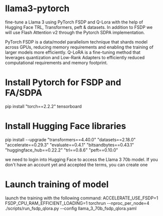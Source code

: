 # llama3-pytorch
fine-tune a Llama 3 using PyTorch FSDP and Q-Lora with the help of Hugging Face TRL, Transformers, peft & datasets. In addition to FSDP we will use Flash Attention v2 through the Pytorch SDPA implementation. 

PyTorch FSDP is a data/model parallelism technique that shards model across GPUs, reducing memory requirements and enabling the training of larger models more efficiently​​​​​​.
Q-LoRA is a fine-tuning method that leverages quantization and Low-Rank Adapters to efficiently reduced computational requirements and memory footprint.

# Install Pytorch for FSDP and FA/SDPA
pip install "torch==2.2.2" tensorboard

# Install Hugging Face libraries
pip install  --upgrade "transformers==4.40.0" "datasets==2.18.0" "accelerate==0.29.3" "evaluate==0.4.1" "bitsandbytes==0.43.1" "huggingface_hub==0.22.2" "trl==0.8.6" "peft==0.10.0"

we need to login into Hugging Face to access the Llama 3 70b model. If you don't have an account yet and accepted the terms, you can create one 

# Launch training of model
launch the training with the following command:
ACCELERATE_USE_FSDP=1 FSDP_CPU_RAM_EFFICIENT_LOADING=1 torchrun --nproc_per_node=4 ./scripts/run_fsdp_qlora.py --config llama_3_70b_fsdp_qlora.yaml

